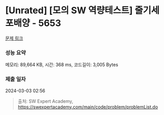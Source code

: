 # [Unrated] [모의 SW 역량테스트] 줄기세포배양 - 5653 

[문제 링크](https://swexpertacademy.com/main/code/problem/problemDetail.do?contestProbId=AWXRJ8EKe48DFAUo) 

### 성능 요약

메모리: 89,664 KB, 시간: 368 ms, 코드길이: 3,005 Bytes

### 제출 일자

2024-03-03 02:56



> 출처: SW Expert Academy, https://swexpertacademy.com/main/code/problem/problemList.do
